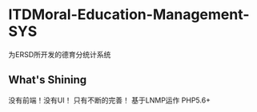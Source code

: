 # ITDMoral-Education-Management-SYS
为ERSD所开发的德育分统计系统

## What's Shining
没有前端！没有UI！
只有不断的完善！
基于LNMP运作 PHP5.6+
